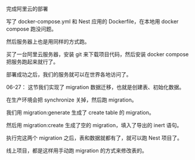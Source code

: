 完成阿里云的部署

写了 docker-compose.yml 和 Nest 应用的 Dockerfile，在本地用 docker compose 跑没问题。

然后服务器上也是用同样的方式跑。

买了一台阿里云服务器，安装 git 来下载项目代码，然后安装 docker compose 把服务跑起来就行了。

部署成功之后，我们的服务就可以在世界各地访问了。

06-27：
这节我们实现了 migration 数据迁移，也就是创建表、初始化数据。

在生产环境会把 synchronize 关掉，然后跑 migration。

我们用 migration:generate 生成了 create table 的 migration。

然后用 migration:create 生成了空的 migration，填入了导出的 inert 语句。

执行完这两个 migration 之后，表和数据就都有了，就可以跑 Nest 项目了。

线上项目，都是这样用手动跑 migration 的方式来修改表的。